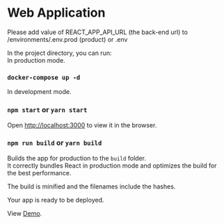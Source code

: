# Web Application

Please add value of REACT_APP_API_URL (the back-end url) to /environments/.env.prod (product) or .env

In the project directory, you can run:<br> In production mode.<br>

### `docker-compose up -d`

In development mode.<br>

### `npm start` or `yarn start`

Open [http://localhost:3000](http://localhost:3000) to view it in the browser.

### `npm run build` or `yarn build`

Builds the app for production to the `build` folder.<br> It correctly bundles React in production mode and optimizes the
build for the best performance.

The build is minified and the filenames include the hashes.<br>

Your app is ready to be deployed.

View [Demo](https://interview.naltaphy.tech).
